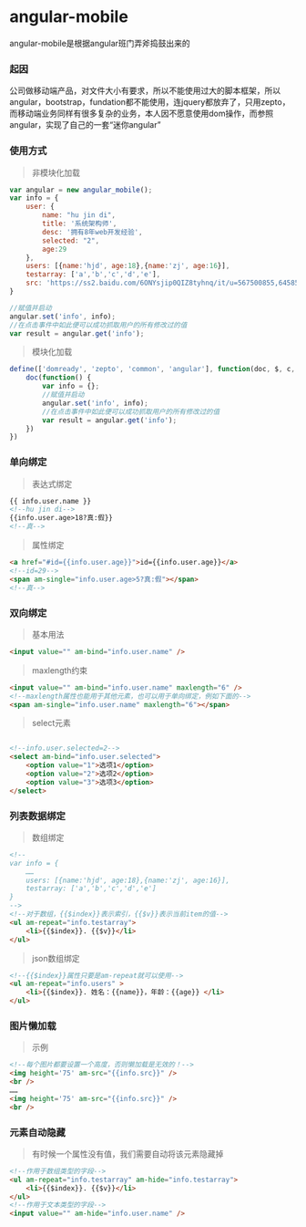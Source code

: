 # angular-mobile

angular-mobile是根据angular班门弄斧捣鼓出来的

<h3>起因</h3>

公司做移动端产品，对文件大小有要求，所以不能使用过大的脚本框架，所以angular，bootstrap，fundation都不能使用，连jquery都放弃了，只用zepto，而移动端业务同样有很多复杂的业务，本人因不愿意使用dom操作，而参照angular，实现了自己的一套“迷你angular”

<h3>使用方式</h3>

>非模块化加载

```javascript
var angular = new angular_mobile();
var info = {
	user: {
		name: "hu jin di",
		title: '系统架构师',
		desc: '拥有8年web开发经验',
		selected: "2",
		age:29
	},
	users: [{name:'hjd', age:18},{name:'zj', age:16}],
	testarray: ['a','b','c','d','e'],
	src: 'https://ss2.baidu.com/6ONYsjip0QIZ8tyhnq/it/u=567500855,645854378&fm=58'
}

//赋值并启动
angular.set('info', info);
//在点击事件中如此便可以成功抓取用户的所有修改过的值
var result = angular.get('info');
```


> 模块化加载

```javascript
define(['domready', 'zepto', 'common', 'angular'], function(doc, $, c, angular) {
	doc(function() {
		var info = {};
		//赋值并启动
		angular.set('info', info);
		//在点击事件中如此便可以成功抓取用户的所有修改过的值
		var result = angular.get('info');
	})
})
```

<h3>单向绑定</h3>

>表达式绑定

```html
{{ info.user.name }}   
<!--hu jin di-->
{{info.user.age>18?真:假}} 
<!--真-->
```

>属性绑定

```html
<a href="#id={{info.user.age}}">id={{info.user.age}}</a>
<!--id=29-->
<span am-single="info.user.age>5?真:假"></span>
<!--真-->
```

<h3>双向绑定</h3>

>基本用法

```html
<input value="" am-bind="info.user.name" />
```

>maxlength约束

```html
<input value="" am-bind="info.user.name" maxlength="6" />
<!--maxlength属性也能用于其他元素，也可以用于单向绑定，例如下面的-->
<span am-single="info.user.name" maxlength="6"></span>
```

>select元素

```html

<!--info.user.selected=2-->
<select am-bind="info.user.selected">
	<option value="1">选项1</option>
	<option value="2">选项2</option>
	<option value="3">选项3</option>
</select>

```

<h3>列表数据绑定</h3>

>数组绑定

```html
<!--
var info = {
	……
	users: [{name:'hjd', age:18},{name:'zj', age:16}],
	testarray: ['a','b','c','d','e']
}
-->
<!--对于数组，{{$index}}表示索引，{{$v}}表示当前item的值-->
<ul am-repeat="info.testarray">
	<li>{{$index}}. {{$v}}</li>
</ul>
```

>json数组绑定

```html
<!--{{$index}}属性只要是am-repeat就可以使用-->
<ul am-repeat="info.users" >
	<li>{{$index}}. 姓名：{{name}}，年龄：{{age}} </li>
</ul>
```

<h3>图片懒加载</h3>

>示例

```html
<!--每个图片都要设置一个高度，否则懒加载是无效的！-->
<img height='75' am-src="{{info.src}}" />
<br />
……
<img height='75' am-src="{{info.src}}" />
<br />
```

<h3>元素自动隐藏</h3>

>有时候一个属性没有值，我们需要自动将该元素隐藏掉

```html
<!--作用于数组类型的字段-->
<ul am-repeat="info.testarray" am-hide="info.testarray">
	<li>{{$index}}. {{$v}}</li>
</ul>
<!--作用于文本类型的字段-->
<input value="" am-hide="info.user.name" />
```